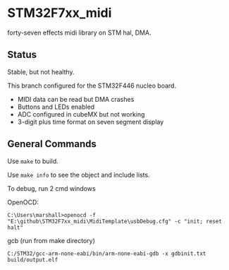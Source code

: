 # STM32F7xx_midi
forty-seven effects midi library on STM hal, DMA.

## Status
Stable, but not healthy.

This branch configured for the STM32F446 nucleo board.
* MIDI data can be read but DMA crashes
* Buttons and LEDs enabled
* ADC configured in cubeMX but not working
* 3-digit plus time format on seven segment display

## General Commands
Use `make` to build.

Use `make info` to see the object and include lists.

To debug, run 2 cmd windows

OpenOCD:

`C:\Users\marshall>openocd -f "E:\github\STM32F7xx_midi\MidiTemplate\usbDebug.cfg" -c "init; reset halt"`

gcb (run from make directory)

`C:/STM32/gcc-arm-none-eabi/bin/arm-none-eabi-gdb -x gdbinit.txt build/output.elf`